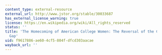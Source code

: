 ```yaml
---
content_type: external-resource
external_url: http://www.jstor.org/stable/30033687
has_external_license_warning: true
license: https://en.wikipedia.org/wiki/All_rights_reserved
status: ''
title: 'The Homecoming of American College Women: The Reversal of the College Gender
  Gap'
uid: f9617886-ae60-4cf5-804f-dfcd303aacae
wayback_url: ''
---
```

